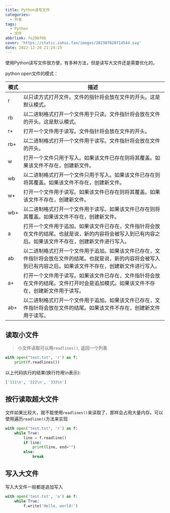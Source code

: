 ```yaml
---
title: Python读写文件
categories:
  - 开发
tags:
  - Python
  - 文件
abbrlink: fe29bf0b
cover: 'https://static.zahui.fan/images/202307020714544.svg'
date: 2022-12-28 21:24:25
---
```


使用Python读写文件很方便，有多种方法，但是读写大文件还是需要优化的。

python open文件的模式：

| 模式 | 描述                                                                                                                                                               |
| ---- | ------------------------------------------------------------------------------------------------------------------------------------------------------------------ |
| r    | 以只读方式打开文件。文件的指针将会放在文件的开头。这是默认模式。                                                                                                   |
| rb   | 以二进制格式打开一个文件用于只读。文件指针将会放在文件的开头。这是默认模式。                                                                                       |
| r+   | 打开一个文件用于读写。文件指针将会放在文件的开头。                                                                                                                 |
| rb+  | 以二进制格式打开一个文件用于读写。文件指针将会放在文件的开头。                                                                                                     |
| w    | 打开一个文件只用于写入。如果该文件已存在则将其覆盖。如果该文件不存在，创建新文件。                                                                                 |
| wb   | 以二进制格式打开一个文件只用于写入。如果该文件已存在则将其覆盖。如果该文件不存在，创建新文件。                                                                     |
| w+   | 打开一个文件用于读写。如果该文件已存在则将其覆盖。如果该文件不存在，创建新文件。                                                                                   |
| wb+  | 以二进制格式打开一个文件用于读写。如果该文件已存在则将其覆盖。如果该文件不存在，创建新文件。                                                                       |
| a    | 打开一个文件用于追加。如果该文件已存在，文件指针将会放在文件的结尾。也就是说，新的内容将会被写入到已有内容之后。如果该文件不存在，创建新文件进行写入。             |
| ab   | 以二进制格式打开一个文件用于追加。如果该文件已存在，文件指针将会放在文件的结尾。也就是说，新的内容将会被写入到已有内容之后。如果该文件不存在，创建新文件进行写入。 |
| a+   | 打开一个文件用于读写。如果该文件已存在，文件指针将会放在文件的结尾。文件打开时会是追加模式。如果该文件不存在，创建新文件用于读写。                                 |
| ab+  | 以二进制格式打开一个文件用于追加。如果该文件已存在，文件指针将会放在文件的结尾。如果该文件不存在，创建新文件用于读写。                                             |

## 读取小文件

> 小文件读取可以用`readlines()`, 返回一个列表

```python
with open("test.txt", 'r') as f:
    print(f.readlines())
```

以上代码执行的结果(换行符用\n表示):

```bash
['111\n', '222\n', '333\n']
```

## 按行读取超大文件

文件如果比较大，就不能使用`readlines()`来读取了，那样会占用大量内存。可以使用遍历`readline()`方法来实现

```python
with open("test.txt", 'r') as f:
    while True:
        line = f.readline()
        if line:
            print(line, end="")
        else:
            break
```

## 写入大文件

写入大文件一般都是追加写入

```python
with open('test.txt', 'a') as f:
    while True:
        f.write('Hello, world!')
```
